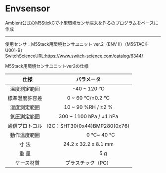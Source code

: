 # Envsensor

Ambient公式のM5StickCで小型環境センサ端末を作るのプログラムをベースに作成  



----
使用センサ：M5Stack用環境センサユニット ver.2（ENV II）（M5STACK-U001-B）  
SwitchScienceURL:<https://www.switch-science.com/catalog/6344/>  

M5Stack用環境センサユニットver2の仕様  
      

|    　仕様　　|パラメータ                     |
|:-----:|:-----:|
|温度測定範囲　|          -40 ~ 120 ℃        |
|標準温度許容差|       0 ~ 60 ℃/±0.2 ℃      |
|湿度測定範囲　|      10 ~ 90 %RH / ±2 %      |
|気圧測定範囲　|    300 ~ 1100 hPa / ±1 hPa   | 
|通信プロトコル| I2C：SHT30(0x44)BMP280(0x76) |
|動作温度範囲　| 　　　　　0 ℃~ 40 ℃ 　　　   |
|寸 法	    　|      24.2 x 32.2 x 8.1 mm    | 
|重 量	    　| 　　　　　　5 g 　　　　　　    | 
|　ケース材質　|       プラスチック（PC）       |  
